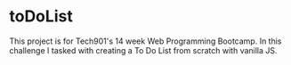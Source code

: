 # toDoList
 This project is for Tech901's 14 week Web Programming Bootcamp. In this challenge I tasked with creating a To Do List from scratch with vanilla JS. 
